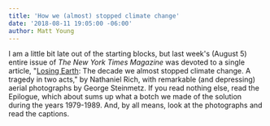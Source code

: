 ```yaml
---
title: 'How we (almost) stopped climate change'
date: '2018-08-11 19:05:00 -06:00'
author: Matt Young
---
```


I am a little bit late out of the starting blocks, but last week's (August 5) entire issue of <i>The New York Times Magazine</i> was devoted to a single article, "<a href="https://www.nytimes.com/interactive/2018/08/01/magazine/climate-change-losing-earth.html">Losing Earth</a>: The decade we almost stopped climate change. A tragedy in two acts," by Nathaniel Rich, with remarkable (and depressing) aerial photographs by George Steinmetz. If you read nothing else, read the Epilogue, which about sums up what a botch we made of the solution during the years 1979-1989. And, by all means, look at the photographs and read the captions.
